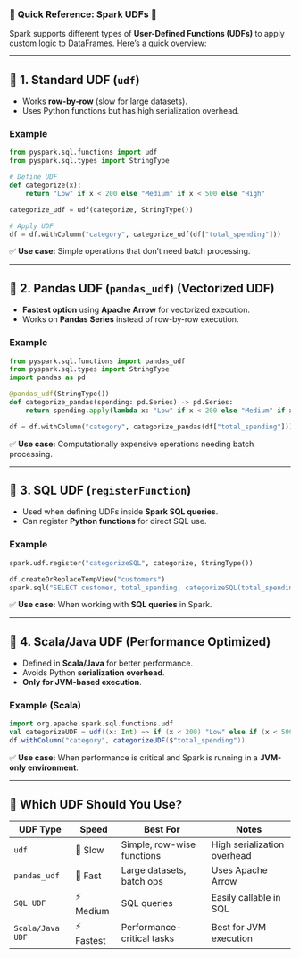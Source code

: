 ### 🚀 **Quick Reference: Spark UDFs** 🚀

Spark supports different types of **User-Defined Functions (UDFs)** to apply custom logic to DataFrames. Here’s a quick overview:

---

## 🔹 **1. Standard UDF (`udf`)**
- Works **row-by-row** (slow for large datasets).
- Uses Python functions but has high serialization overhead.

### **Example**
```python
from pyspark.sql.functions import udf
from pyspark.sql.types import StringType

# Define UDF
def categorize(x):
    return "Low" if x < 200 else "Medium" if x < 500 else "High"

categorize_udf = udf(categorize, StringType())

# Apply UDF
df = df.withColumn("category", categorize_udf(df["total_spending"]))
```

✅ **Use case:** Simple operations that don’t need batch processing.

---

## 🔹 **2. Pandas UDF (`pandas_udf`)** (Vectorized UDF)
- **Fastest option** using **Apache Arrow** for vectorized execution.
- Works on **Pandas Series** instead of row-by-row execution.

### **Example**
```python
from pyspark.sql.functions import pandas_udf
from pyspark.sql.types import StringType
import pandas as pd

@pandas_udf(StringType())
def categorize_pandas(spending: pd.Series) -> pd.Series:
    return spending.apply(lambda x: "Low" if x < 200 else "Medium" if x < 500 else "High")

df = df.withColumn("category", categorize_pandas(df["total_spending"]))
```

✅ **Use case:** Computationally expensive operations needing batch processing.

---

## 🔹 **3. SQL UDF (`registerFunction`)**
- Used when defining UDFs inside **Spark SQL queries**.
- Can register **Python functions** for direct SQL use.

### **Example**
```python
spark.udf.register("categorizeSQL", categorize, StringType())

df.createOrReplaceTempView("customers")
spark.sql("SELECT customer, total_spending, categorizeSQL(total_spending) AS category FROM customers").show()
```

✅ **Use case:** When working with **SQL queries** in Spark.

---

## 🔹 **4. Scala/Java UDF (Performance Optimized)**
- Defined in **Scala/Java** for better performance.
- Avoids Python **serialization overhead**.
- **Only for JVM-based execution**.

### **Example (Scala)**
```scala
import org.apache.spark.sql.functions.udf
val categorizeUDF = udf((x: Int) => if (x < 200) "Low" else if (x < 500) "Medium" else "High")
df.withColumn("category", categorizeUDF($"total_spending"))
```

✅ **Use case:** When performance is critical and Spark is running in a **JVM-only environment**.

---

## 📌 **Which UDF Should You Use?**
| UDF Type      | Speed  | Best For                     | Notes |
|--------------|--------|-----------------------------|-------|
| `udf`       | 🐌 Slow | Simple, row-wise functions | High serialization overhead |
| `pandas_udf` | 🚀 Fast | Large datasets, batch ops  | Uses Apache Arrow |
| `SQL UDF`   | ⚡ Medium | SQL queries                 | Easily callable in SQL |
| `Scala/Java UDF` | ⚡ Fastest | Performance-critical tasks | Best for JVM execution |
